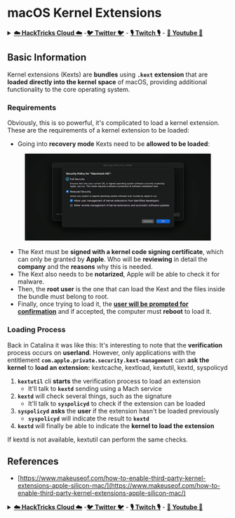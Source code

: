 # macOS Kernel Extensions

<details>

<summary><a href="https://cloud.hacktricks.xyz/pentesting-cloud/pentesting-cloud-methodology"><strong>☁️ HackTricks Cloud ☁️</strong></a> -<a href="https://twitter.com/hacktricks_live"><strong>🐦 Twitter 🐦</strong></a> - <a href="https://www.twitch.tv/hacktricks_live/schedule"><strong>🎙️ Twitch 🎙️</strong></a> - <a href="https://www.youtube.com/@hacktricks_LIVE"><strong>🎥 Youtube 🎥</strong></a></summary>

* Do you work in a **cybersecurity company**? Do you want to see your **company advertised in HackTricks**? or do you want to have access to the **latest version of the PEASS or download HackTricks in PDF**? Check the [**SUBSCRIPTION PLANS**](https://github.com/sponsors/carlospolop)!
* Discover [**The PEASS Family**](https://opensea.io/collection/the-peass-family), our collection of exclusive [**NFTs**](https://opensea.io/collection/the-peass-family)
* Get the [**official PEASS & HackTricks swag**](https://peass.creator-spring.com)
* **Join the** [**💬**](https://emojipedia.org/speech-balloon/) [**Discord group**](https://discord.gg/hRep4RUj7f) or the [**telegram group**](https://t.me/peass) or **follow** me on **Twitter** [**🐦**](https://github.com/carlospolop/hacktricks/tree/7af18b62b3bdc423e11444677a6a73d4043511e9/\[https:/emojipedia.org/bird/README.md)[**@carlospolopm**](https://twitter.com/hacktricks\_live)**.**
* **Share your hacking tricks by submitting PRs to the** [**hacktricks repo**](https://github.com/carlospolop/hacktricks) **and** [**hacktricks-cloud repo**](https://github.com/carlospolop/hacktricks-cloud).

</details>

## Basic Information

Kernel extensions (Kexts) are **bundles** using **`.kext` extension** that are **loaded directly into the kernel space** of macOS, providing additional functionality to the core operating system.

### Requirements

Obviously, this is so powerful, it's complicated to load a kernel extension. These are the requirements of a kernel extension to be loaded:

* Going into **recovery mode** Kexts need to be **allowed to be loaded**:

<figure><img src="../../.gitbook/assets/image (2).png" alt=""><figcaption></figcaption></figure>

* The Kext must be **signed with a kernel code signing certificate**, which can only be granted by **Apple**. Who will be **reviewing** in detail the **company** and the **reasons** why this is needed.
* The Kext also needs to be **notarized**, Apple will be able to check it for malware.
* Then, the **root user** is the one that can load the Kext and the files inside the bundle must belong to root.
* Finally, once trying to load it, the [**user will be prompted for confirmation**](https://developer.apple.com/library/archive/technotes/tn2459/\_index.html) and if accepted, the computer must **reboot** to load it.

### Loading Process

Back in Catalina it was like this: It's interesting to note that the **verification** process occurs on **userland**. However, only applications with the entitlement **`com.apple.private.security.kext-management`** can **ask the kernel** to **load an extension:** kextcache, kextload, kextutil, kextd, syspolicyd

1. **`kextutil`** cli **starts** the verification process to load an extension
   * It'll talk to **`kextd`** sending using a Mach service
2. **`kextd`** will check several things, such as the signature
   * It'll talk to **`syspolicyd`** to check if the extension can be loaded
3. **`syspolicyd`** **asks** the **user** if the extension hasn't be loaded previously
   * **`syspolicyd`** will indicate the result to **`kextd`**
4. **`kextd`** will finally be able to indicate the **kernel to load the extension**

If kextd is not available, kextutil can perform the same checks.

## References

* [https://www.makeuseof.com/how-to-enable-third-party-kernel-extensions-apple-silicon-mac/](https://www.makeuseof.com/how-to-enable-third-party-kernel-extensions-apple-silicon-mac/)

<details>

<summary><a href="https://cloud.hacktricks.xyz/pentesting-cloud/pentesting-cloud-methodology"><strong>☁️ HackTricks Cloud ☁️</strong></a> -<a href="https://twitter.com/hacktricks_live"><strong>🐦 Twitter 🐦</strong></a> - <a href="https://www.twitch.tv/hacktricks_live/schedule"><strong>🎙️ Twitch 🎙️</strong></a> - <a href="https://www.youtube.com/@hacktricks_LIVE"><strong>🎥 Youtube 🎥</strong></a></summary>

* Do you work in a **cybersecurity company**? Do you want to see your **company advertised in HackTricks**? or do you want to have access to the **latest version of the PEASS or download HackTricks in PDF**? Check the [**SUBSCRIPTION PLANS**](https://github.com/sponsors/carlospolop)!
* Discover [**The PEASS Family**](https://opensea.io/collection/the-peass-family), our collection of exclusive [**NFTs**](https://opensea.io/collection/the-peass-family)
* Get the [**official PEASS & HackTricks swag**](https://peass.creator-spring.com)
* **Join the** [**💬**](https://emojipedia.org/speech-balloon/) [**Discord group**](https://discord.gg/hRep4RUj7f) or the [**telegram group**](https://t.me/peass) or **follow** me on **Twitter** [**🐦**](https://github.com/carlospolop/hacktricks/tree/7af18b62b3bdc423e11444677a6a73d4043511e9/\[https:/emojipedia.org/bird/README.md)[**@carlospolopm**](https://twitter.com/hacktricks\_live)**.**
* **Share your hacking tricks by submitting PRs to the** [**hacktricks repo**](https://github.com/carlospolop/hacktricks) **and** [**hacktricks-cloud repo**](https://github.com/carlospolop/hacktricks-cloud).

</details>
